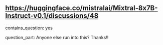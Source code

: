 ## https://huggingface.co/mistralai/Mixtral-8x7B-Instruct-v0.1/discussions/48

contains_question: yes

question_part: Anyone else run into this? Thanks!!
